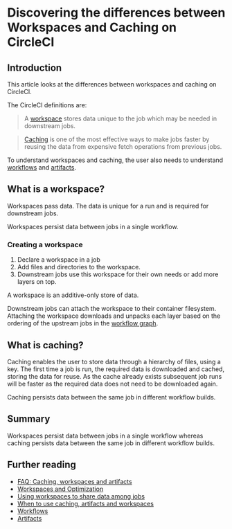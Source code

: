 # Discovering the differences between Workspaces and Caching on CircleCI

## Introduction

This article looks at the differences between workspaces and caching on CircleCI.

The CircleCI definitions are:

> A [workspace](https://circleci.com/docs/2.0/glossary/#workspace) stores data unique to the job which may be needed in downstream jobs.

> [Caching](https://circleci.com/docs/2.0/caching/) is 
one of the most effective ways to make jobs faster by reusing the data from expensive fetch operations from previous jobs.

To understand workspaces and caching, the user also needs to understand [workflows](https://circleci.com/docs/2.0/workflows/) and [artifacts](https://circleci.com/docs/2.0/artifacts/). 

## What is a workspace?

Workspaces pass data. The data is unique for a run and is required for downstream jobs. 

Workspaces persist data between jobs in a single workflow. 

### Creating a workspace

1. Declare a workspace in a job
2. Add files and directories to the workspace.
3. Downstream jobs use this workspace for their own needs or add more layers on top.

A workspace is an additive-only store of data.

Downstream jobs can attach the workspace to their container filesystem. Attaching the workspace downloads and unpacks each layer based on the ordering of the upstream jobs in the [workflow graph](https://circleci.com/docs/2.0/workflows/#using-workspaces-to-share-data-among-jobs).


## What is caching?

Caching enables the user to store data through a hierarchy of files, using a key. The first time a job is run, the required data is downloaded and cached, storing the data for reuse. As the cache already exists subsequent job runs will be faster as the required data does not need to be downloaded again.

Caching persists data between the same job in different workflow builds.

## Summary

Workspaces persist data between jobs in a single workflow whereas caching persists data between the same job in different workflow builds.


## Further reading

+ [FAQ: Caching, workspaces and artifacts](https://circleci.com/docs/2.0/runner-faqs/#how-do-caching-and-workspaces-and-artifacts-work-with-circleci-runner)
+ [Workspaces and Optimization](https://circleci.com/docs/2.0/optimizations/#workspaces)
+ [Using workspaces to share data among jobs](https://circleci.com/docs/2.0/workflows/#using-workspaces-to-share-data-among-jobs)
+ [When to use caching, artifacts and workspaces](https://circleci.com/blog/persisting-data-in-workflows-when-to-use-caching-artifacts-and-workspaces/)
+ [Workflows](https://circleci.com/docs/2.0/workflows/) 
+ [Artifacts](https://circleci.com/docs/2.0/artifacts/)